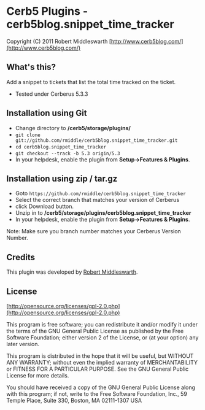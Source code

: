 Cerb5 Plugins - cerb5blog.snippet_time_tracker
===========================================
Copyright (C) 2011 Robert Middleswarth
[http://www.cerb5blog.com/](http://www.cerb5blog.com/)  

What's this?
------------
Add a snippet to tickets that list the total time tracked on the ticket. 

* Tested under Cerberus 5.3.3

Installation using Git
------------
* Change directory to **/cerb5/storage/plugins/**
* `git clone git://github.com/rmiddle/cerb5blog.snippet_time_tracker.git`
* `cd cerb5blog.snippet_time_tracker`
* `git checkout --track -b 5.3 origin/5.3`
* In your helpdesk, enable the plugin from **Setup->Features & Plugins**.

Installation using zip / tar.gz
------------
* Goto `https://github.com/rmiddle/cerb5blog.snippet_time_tracker`
* Select the correct branch that matches your version of Cerberus
* click Download button.
* Unzip in to **/cerb5/storage/plugins/cerb5blog.snippet_time_tracker**
* In your helpdesk, enable the plugin from **Setup->Features & Plugins**.

Note: Make sure you branch number matches your Cerberus Version Number.

Credits
-------
This plugin was developed by [Robert Middleswarth](http://www.cerb5blog.com/).

License
-------

[http://opensource.org/licenses/gpl-2.0.php](http://opensource.org/licenses/gpl-2.0.php)  

This program is free software; you can redistribute it and/or modify it under the terms of the GNU General Public License as published by the Free Software Foundation; either version 2 of the License, or (at your option) any later version.

This program is distributed in the hope that it will be useful, but WITHOUT ANY WARRANTY; without even the implied warranty of MERCHANTABILITY or FITNESS FOR A PARTICULAR PURPOSE. See the GNU General Public License for more details.

You should have received a copy of the GNU General Public License along with this program; if not, write to the Free Software Foundation, Inc., 59 Temple Place, Suite 330, Boston, MA 02111-1307 USA
